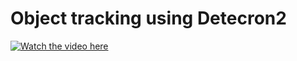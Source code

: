 # Object tracking using Detecron2
[![Watch the video here]()](https://drive.google.com/file/d/15gqcbG68U5tm4gbGXZMY7hm6HKVMfcsS/view?usp=sharing)
